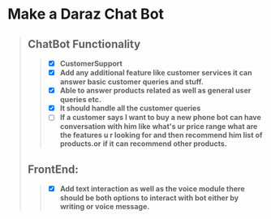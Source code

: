 # Make a Daraz Chat Bot

> ## ChatBot Functionality
>
>> * [X] **CustomerSupport**
>> * [X] **Add any additional feature like customer services it can answer basic customer queries and stuff.**
>> * [X] **Able to answer products related as well as general user queries etc.**
>> * [X] **It should handle all the customer queries**
>> * [ ] **If a customer says I want to buy a new phone bot can have conversation with him like what's ur price range what are the features u r looking for and then recommend him list of products.or** **if it can recommend other products.**
>>
>
> ## FrontEnd:
>
>> * [X] **Add text interaction as well as the voice module there should be both options to interact with bot either by writing or voice message.**
>>
